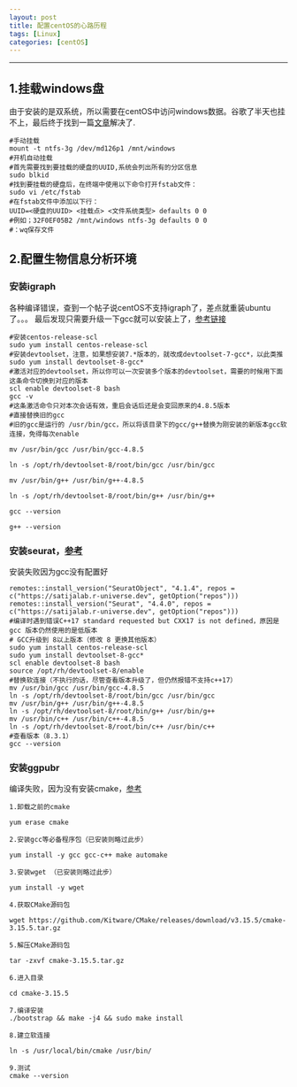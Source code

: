 ```yaml
---
layout: post
title: 配置centOS的心路历程
tags: [Linux]
categories: [centOS]
---
```


------------------------------------------------------------------------

## 1.挂载windows盘
由于安装的是双系统，所以需要在centOS中访问windows数据。谷歌了半天也挂不上，最后终于找到一篇[文章](https://juejin.cn/s/centos7开机自动挂载硬盘)解决了.
```
#手动挂载
mount -t ntfs-3g /dev/md126p1 /mnt/windows
#开机自动挂载
#首先需要找到要挂载的硬盘的UUID,系统会列出所有的分区信息
sudo blkid
#找到要挂载的硬盘后，在终端中使用以下命令打开fstab文件：
sudo vi /etc/fstab
#在fstab文件中添加以下行：
UUID=<硬盘的UUID> <挂载点> <文件系统类型> defaults 0 0
#例如；32F0EF05B2 /mnt/windows ntfs-3g defaults 0 0
#：wq保存文件
```

## 2.配置生物信息分析环境
### 安装igraph
各种编译错误，查到一个帖子说centOS不支持igraph了，差点就重装ubuntu了。。。
最后发现只需要升级一下gcc就可以安装上了，[参考链接](https://www.cnblogs.com/jixiaohua/p/11732225.html)
```
#安装centos-release-scl
sudo yum install centos-release-scl
#安装devtoolset，注意，如果想安装7.*版本的，就改成devtoolset-7-gcc*，以此类推
sudo yum install devtoolset-8-gcc*
#激活对应的devtoolset，所以你可以一次安装多个版本的devtoolset，需要的时候用下面这条命令切换到对应的版本
scl enable devtoolset-8 bash
gcc -v
#这条激活命令只对本次会话有效，重启会话后还是会变回原来的4.8.5版本
#直接替换旧的gcc
#旧的gcc是运行的 /usr/bin/gcc，所以将该目录下的gcc/g++替换为刚安装的新版本gcc软连接，免得每次enable

mv /usr/bin/gcc /usr/bin/gcc-4.8.5

ln -s /opt/rh/devtoolset-8/root/bin/gcc /usr/bin/gcc

mv /usr/bin/g++ /usr/bin/g++-4.8.5

ln -s /opt/rh/devtoolset-8/root/bin/g++ /usr/bin/g++

gcc --version

g++ --version
```
### 安装seurat，[参考](https://blog.csdn.net/Tian_pp/article/details/131327639)
安装失败因为gcc没有配置好
```
remotes::install_version("SeuratObject", "4.1.4", repos = c("https://satijalab.r-universe.dev", getOption("repos")))
remotes::install_version("Seurat", "4.4.0", repos = c("https://satijalab.r-universe.dev", getOption("repos")))
#编译时遇到错误C++17 standard requested but CXX17 is not defined，原因是gcc 版本仍然使用的是低版本
# GCC升级到 8以上版本（修改 8 更换其他版本）
sudo yum install centos-release-scl
sudo yum install devtoolset-8-gcc*
scl enable devtoolset-8 bash
source /opt/rh/devtoolset-8/enable
#替换软连接（不执行的话，尽管查看版本升级了，但仍然报错不支持c++17）
mv /usr/bin/gcc /usr/bin/gcc-4.8.5
ln -s /opt/rh/devtoolset-8/root/bin/gcc /usr/bin/gcc
mv /usr/bin/g++ /usr/bin/g++-4.8.5
ln -s /opt/rh/devtoolset-8/root/bin/g++ /usr/bin/g++
mv /usr/bin/c++ /usr/bin/c++-4.8.5
ln -s /opt/rh/devtoolset-8/root/bin/c++ /usr/bin/c++
#查看版本（8.3.1）
gcc --version

```
### 安装ggpubr
编译失败，因为没有安装cmake，[参考](https://cloud.tencent.com/developer/article/2234223)
```
1.卸载之前的cmake

yum erase cmake

2.安装gcc等必备程序包（已安装则略过此步）

yum install -y gcc gcc-c++ make automake 

3.安装wget （已安装则略过此步）

yum install -y wget

4.获取CMake源码包

wget https://github.com/Kitware/CMake/releases/download/v3.15.5/cmake-3.15.5.tar.gz

5.解压CMake源码包

tar -zxvf cmake-3.15.5.tar.gz

6.进入目录

cd cmake-3.15.5

7.编译安装
./bootstrap && make -j4 && sudo make install

8.建立软连接

ln -s /usr/local/bin/cmake /usr/bin/

9.测试
cmake --version
```


